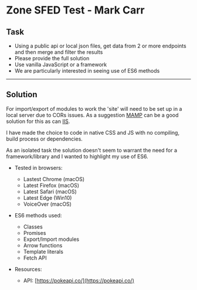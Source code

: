 # Zone SFED Test - Mark Carr

## Task
* Using a public api or local json files, get data from 2 or more endpoints and then merge and filter the results
* Please provide the full solution
* Use vanilla JavaScript or a framework
* We are particularly interested in seeing use of ES6 methods

---

## Solution
For import/export of modules to work the 'site' will need to be set up in a local server due to CORs issues. As a suggestion [MAMP](https://www.mamp.info/en/) can be a good solution for this as can [IIS](https://www.iis.net/).

I have made the choice to code in native CSS and JS with no compiling, build process or dependencies.

As an isolated task the solution doesn't seem to warrant the need for a framework/library and I wanted to highlight my use of ES6.

* Tested in browsers:
   * Lastest Chrome (macOS)
   * Latest Firefox (macOS)
   * Latest Safari (macOS)
   * Latest Edge (Win10)
   * VoiceOver (macOS)

* ES6 methods used:
    * Classes
    * Promises
    * Export/Import modules
    * Arrow functions
    * Template literals
    * Fetch API

* Resources:
    * API: [https://pokeapi.co/](https://pokeapi.co/)
